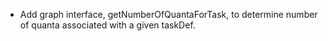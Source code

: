 * Add graph interface, getNumberOfQuantaForTask, to determine number of quanta associated with a given taskDef.
